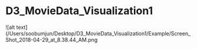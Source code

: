 # D3_MovieData_Visualization1

![alt text](/Users/soobumjun/Desktop/D3_MovieData_Visualization1/Example/Screen_Shot_2018-04-29_at_8.38.44_AM.png
